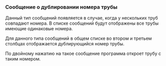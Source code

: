 ﻿
### Сообщение о дублировании номера трубы 


Данный тип сообщений появляется в случае, когда у нескольких труб совпадают номера. В списке сообщений будут отображены все трубы имеющие одинаковые номера. 

Для данного типа сообщений в общем списке во втором и третьем столбцах отображается дублирующийся номер трубы.

По двойному нажатию на такое сообщение программа откроет трубу с таким номером. 

